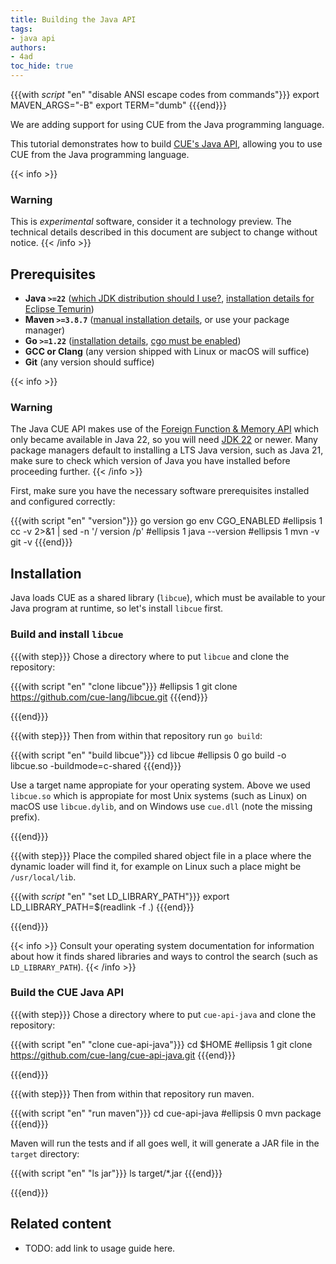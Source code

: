 ```yaml
---
title: Building the Java API
tags:
- java api
authors:
- 4ad
toc_hide: true
---
```


{{{with _script_ "en" "disable ANSI escape codes from commands"}}}
export MAVEN_ARGS="-B"
export TERM="dumb"
{{{end}}}

We are adding support for using CUE from the Java programming language.

This tutorial demonstrates
how to build
[CUE's Java API](https://github.com/cue-lang/cue-api-java),
allowing you to use CUE from the Java programming language.

{{< info >}}
### Warning
This is *experimental* software,
consider it a technology preview.
The technical details described in this document
are subject to change without notice.
{{< /info >}}

## Prerequisites

- **Java `>=22`**
  ([which JDK distribution should I use?](https://whichjdk.com),
  [installation details for Eclipse Temurin](https://adoptium.net/installation))
- **Maven `>=3.8.7`** ([manual installation details](https://maven.apache.org/install.html), or use your package manager)
- **Go `>=1.22`**
  ([installation details](https://go.dev/doc/install),
  [cgo must be enabled](https://pkg.go.dev/cmd/cgo))
- **GCC or Clang** (any version shipped with Linux or macOS will suffice)
- **Git** (any version should suffice)

{{< info >}}
### Warning
The Java CUE API makes use of the [Foreign Function & Memory API](https://openjdk.org/jeps/454)
which only became available in Java 22,
so you will need [JDK 22](https://openjdk.org/projects/jdk/22/)
or newer.
Many package managers default to installing a LTS Java version,
such as Java 21,
make sure to check which version of Java you have installed
before proceeding  further.
{{< /info >}}

First, make sure you have the necessary software prerequisites installed and configured correctly:

{{{with script "en" "version"}}}
go version
go env CGO_ENABLED
#ellipsis 1
cc -v 2>&1 | sed -n '/ version /p'
#ellipsis 1
java --version
#ellipsis 1
mvn -v
git -v
{{{end}}}

## Installation

Java loads CUE as a shared library (`libcue`),
which must be available to your Java program at runtime,
so let's install `libcue` first.

### Build and install `libcue`

{{{with step}}}
Chose a directory where to put `libcue`
and clone the repository:

{{{with script "en" "clone libcue"}}}
#ellipsis 1
git clone https://github.com/cue-lang/libcue.git
{{{end}}}

{{{end}}}

{{{with step}}}
Then from within that repository run
`go build`:

{{{with script "en" "build libcue"}}}
cd libcue
#ellipsis 0
go build -o libcue.so -buildmode=c-shared
{{{end}}}

Use a target name appropiate for your operating system.
Above we used `libcue.so` which is appropiate for most Unix systems
(such as Linux)
on macOS use `libcue.dylib`,
and on Windows use `cue.dll`
(note the missing prefix).

{{{end}}}

{{{with step}}}
Place the compiled shared object file in a place
where the dynamic loader will find it,
for example on Linux such a place might be
`/usr/local/lib`.

{{{with _script_ "en" "set LD_LIBRARY_PATH"}}}
export LD_LIBRARY_PATH=$(readlink -f .)
{{{end}}}

{{{end}}}

{{< info >}}
Consult your operating system documentation
for information about how it finds shared libraries
and ways to control the search
(such as `LD_LIBRARY_PATH`).
{{< /info >}}

### Build the CUE Java API

{{{with step}}}
Chose a directory where to put `cue-api-java`
and clone the repository:

{{{with script "en" "clone cue-api-java"}}}
cd $HOME
#ellipsis 1
git clone https://github.com/cue-lang/cue-api-java.git
{{{end}}}

{{{end}}}

{{{with step}}}
Then from within that repository run maven.

{{{with script "en" "run maven"}}}
cd cue-api-java
#ellipsis 0
mvn package
{{{end}}}

Maven will run the tests
and if all goes well,
it will generate a JAR file in the `target` directory:

{{{with script "en" "ls jar"}}}
ls target/*.jar
{{{end}}}

{{{end}}}

## Related content

- TODO: add link to usage guide here.
